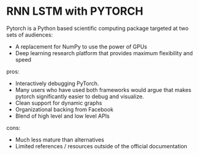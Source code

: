# RNN LSTM with PYTORCH


Pytorch is a Python based scientific computing package targeted at two sets of audiences:

- A replacement for NumPy to use the power of GPUs
- Deep learning research platform that provides maximum flexibility and speed


pros:
- Interactively debugging PyTorch.
- Many users who have used both frameworks would argue that makes pytorch significantly easier to debug and visualize.
- Clean support for dynamic graphs
- Organizational backing from Facebook
- Blend of high level and low level APIs


cons:
- Much less mature than alternatives
- Limited references / resources outside of the official documentation
